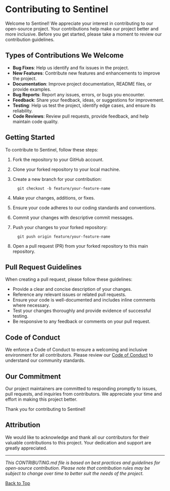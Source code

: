 # Contributing to Sentinel

Welcome to Sentinel! We appreciate your interest in contributing to our open-source project. Your contributions help
make our project better and more inclusive. Before you get started, please take a moment to review our contribution
guidelines.

## Types of Contributions We Welcome

- **Bug Fixes**: Help us identify and fix issues in the project.
- **New Features**: Contribute new features and enhancements to improve the project.
- **Documentation**: Improve project documentation, README files, or provide examples.
- **Bug Reports**: Report any issues, errors, or bugs you encounter.
- **Feedback**: Share your feedback, ideas, or suggestions for improvement.
- **Testing**: Help us test the project, identify edge cases, and ensure its reliability.
- **Code Reviews**: Review pull requests, provide feedback, and help maintain code quality.

## Getting Started

To contribute to Sentinel, follow these steps:

1. Fork the repository to your GitHub account.
2. Clone your forked repository to your local machine.
3. Create a new branch for your contribution:

   ``` shell
     git checkout -b feature/your-feature-name
   ```
4. Make your changes, additions, or fixes.
5. Ensure your code adheres to our coding standards and conventions.
6. Commit your changes with descriptive commit messages.
7. Push your changes to your forked repository:

   ``` shell
     git push origin feature/your-feature-name
   ```
8. Open a pull request (PR) from your forked repository to this main repository.

## Pull Request Guidelines

When creating a pull request, please follow these guidelines:

- Provide a clear and concise description of your changes.
- Reference any relevant issues or related pull requests.
- Ensure your code is well-documented and includes inline comments where necessary.
- Test your changes thoroughly and provide evidence of successful testing.
- Be responsive to any feedback or comments on your pull request.

## Code of Conduct

We enforce a Code of Conduct to ensure a welcoming and inclusive environment for all contributors. Please review our
[Code of Conduct](CODE_OF_CONDUCT.md) to understand our community standards.

## Our Commitment

Our project maintainers are committed to responding promptly to issues, pull requests, and inquiries from contributors.
We appreciate your time and effort in making this project better.

Thank you for contributing to Sentinel!

## Attribution

We would like to acknowledge and thank all our contributors for their valuable contributions to this project. Your
dedication and support are greatly appreciated.

---
*This CONTRIBUTING.md file is based on best practices and guidelines for open-source contribution. Please note that
contribution rules may be subject to change over time to better suit the needs of the project.*

[Back to Top](#contributing-to-sentinel)

```